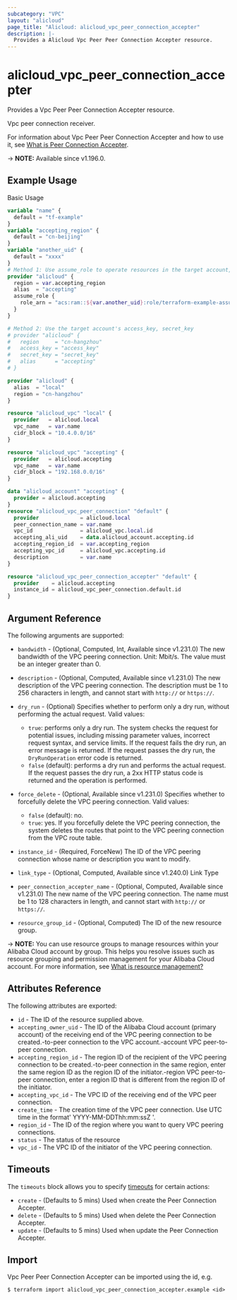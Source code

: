 ```yaml
---
subcategory: "VPC"
layout: "alicloud"
page_title: "Alicloud: alicloud_vpc_peer_connection_accepter"
description: |-
  Provides a Alicloud Vpc Peer Peer Connection Accepter resource.
---
```


# alicloud_vpc_peer_connection_accepter

Provides a Vpc Peer Peer Connection Accepter resource.

Vpc peer connection receiver.

For information about Vpc Peer Peer Connection Accepter and how to use it, see [What is Peer Connection Accepter](https://www.alibabacloud.com/help/en/vpc/developer-reference/api-vpcpeer-2022-01-01-acceptvpcpeerconnection).

-> **NOTE:** Available since v1.196.0.

## Example Usage

Basic Usage

```terraform
variable "name" {
  default = "tf-example"
}
variable "accepting_region" {
  default = "cn-beijing"
}
variable "another_uid" {
  default = "xxxx"
}
# Method 1: Use assume_role to operate resources in the target account, detail see https://registry.terraform.io/providers/aliyun/alicloud/latest/docs#assume-role
provider "alicloud" {
  region = var.accepting_region
  alias  = "accepting"
  assume_role {
    role_arn = "acs:ram::${var.another_uid}:role/terraform-example-assume-role"
  }
}

# Method 2: Use the target account's access_key, secret_key
# provider "alicloud" {
#   region     = "cn-hangzhou"
#   access_key = "access_key"
#   secret_key = "secret_key"
#   alias      = "accepting"
# }

provider "alicloud" {
  alias  = "local"
  region = "cn-hangzhou"
}

resource "alicloud_vpc" "local" {
  provider   = alicloud.local
  vpc_name   = var.name
  cidr_block = "10.4.0.0/16"
}

resource "alicloud_vpc" "accepting" {
  provider   = alicloud.accepting
  vpc_name   = var.name
  cidr_block = "192.168.0.0/16"
}

data "alicloud_account" "accepting" {
  provider = alicloud.accepting
}
resource "alicloud_vpc_peer_connection" "default" {
  provider             = alicloud.local
  peer_connection_name = var.name
  vpc_id               = alicloud_vpc.local.id
  accepting_ali_uid    = data.alicloud_account.accepting.id
  accepting_region_id  = var.accepting_region
  accepting_vpc_id     = alicloud_vpc.accepting.id
  description          = var.name
}

resource "alicloud_vpc_peer_connection_accepter" "default" {
  provider    = alicloud.accepting
  instance_id = alicloud_vpc_peer_connection.default.id
}
```

## Argument Reference

The following arguments are supported:
* `bandwidth` - (Optional, Computed, Int, Available since v1.231.0) The new bandwidth of the VPC peering connection. Unit: Mbit/s. The value must be an integer greater than 0.
* `description` - (Optional, Computed, Available since v1.231.0) The new description of the VPC peering connection.
The description must be 1 to 256 characters in length, and cannot start with `http://` or `https://`.
* `dry_run` - (Optional) Specifies whether to perform only a dry run, without performing the actual request. Valid values:

  - `true`: performs only a dry run. The system checks the request for potential issues, including missing parameter values, incorrect request syntax, and service limits. If the request fails the dry run, an error message is returned. If the request passes the dry run, the `DryRunOperation` error code is returned.
  - `false` (default): performs a dry run and performs the actual request. If the request passes the dry run, a 2xx HTTP status code is returned and the operation is performed.
* `force_delete` - (Optional, Available since v1.231.0) Specifies whether to forcefully delete the VPC peering connection. Valid values:

  - `false` (default): no.
  - `true`: yes. If you forcefully delete the VPC peering connection, the system deletes the routes that point to the VPC peering connection from the VPC route table.
* `instance_id` - (Required, ForceNew) The ID of the VPC peering connection whose name or description you want to modify.
* `link_type` - (Optional, Computed, Available since v1.240.0) Link Type
* `peer_connection_accepter_name` - (Optional, Computed, Available since v1.231.0) The new name of the VPC peering connection.
The name must be 1 to 128 characters in length, and cannot start with `http://` or `https://`.
* `resource_group_id` - (Optional, Computed) The ID of the new resource group.

-> **NOTE:**   You can use resource groups to manage resources within your Alibaba Cloud account by group. This helps you resolve issues such as resource grouping and permission management for your Alibaba Cloud account. For more information, see [What is resource management?](https://www.alibabacloud.com/help/en/doc-detail/94475.html)


## Attributes Reference

The following attributes are exported:
* `id` - The ID of the resource supplied above.
* `accepting_owner_uid` - The ID of the Alibaba Cloud account (primary account) of the receiving end of the VPC peering connection to be created.-to-peer connection to the VPC account.-account VPC peer-to-peer connection.
* `accepting_region_id` - The region ID of the recipient of the VPC peering connection to be created.-to-peer connection in the same region, enter the same region ID as the region ID of the initiator.-region VPC peer-to-peer connection, enter a region ID that is different from the region ID of the initiator.
* `accepting_vpc_id` - The VPC ID of the receiving end of the VPC peer connection.
* `create_time` - The creation time of the VPC peer connection. Use UTC time in the format' YYYY-MM-DDThh:mm:ssZ '.
* `region_id` - The ID of the region where you want to query VPC peering connections.
* `status` - The status of the resource
* `vpc_id` - The VPC ID of the initiator of the VPC peering connection.

## Timeouts

The `timeouts` block allows you to specify [timeouts](https://www.terraform.io/docs/configuration-0-11/resources.html#timeouts) for certain actions:
* `create` - (Defaults to 5 mins) Used when create the Peer Connection Accepter.
* `delete` - (Defaults to 5 mins) Used when delete the Peer Connection Accepter.
* `update` - (Defaults to 5 mins) Used when update the Peer Connection Accepter.

## Import

Vpc Peer Peer Connection Accepter can be imported using the id, e.g.

```shell
$ terraform import alicloud_vpc_peer_connection_accepter.example <id>
```